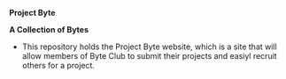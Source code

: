 **Project Byte**

**A Collection of Bytes**

* This repository holds the Project Byte website, which is a site that will allow members of Byte Club to submit their projects and easiyl recruit others for a project.